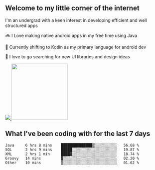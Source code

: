 ## Welcome to my little corner of the internet
I'm an undergrad with a keen interest in developing efficient and well structured apps

🚲 I Love making native android apps in my free time using Java

🌄 Currently shifting to Kotlin as my primary language for android dev

🔮  I love to go searching for new UI libraries and design ideas

<a href="">
  <img src="https://komarev.com/ghpvc/?username=ade3l&style=flat-square" />
</a>

<img height="180em" src="https://github-readme-stats-eight-theta.vercel.app/api/top-langs/?username=ade3l&langs_count=7&theme=cobalt&layout=compact"/>

## What I've been coding with for the last 7 days
<!--START_SECTION:waka-->
```text
Java     6 hrs 8 mins    ██████████████▒░░░░░░░░░░   56.68 % 
SQL      2 hrs 9 mins    █████░░░░░░░░░░░░░░░░░░░░   19.87 % 
XML      2 hrs 1 min     ████▓░░░░░░░░░░░░░░░░░░░░   18.74 % 
Groovy   14 mins         ▓░░░░░░░░░░░░░░░░░░░░░░░░   02.20 % 
Other    10 mins         ▒░░░░░░░░░░░░░░░░░░░░░░░░   01.62 % 
```
<!--END_SECTION:waka-->
